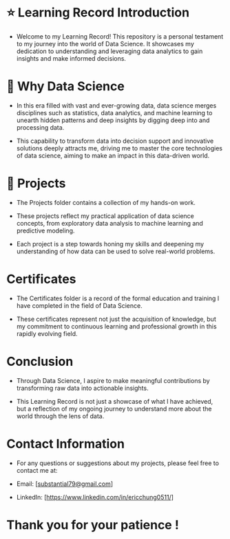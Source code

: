 # :star: Learning Record Introduction
* Welcome to my Learning Record! This repository is a personal testament to my journey into the world of Data Science. It showcases my dedication to understanding and leveraging data analytics to gain insights and make informed decisions.

# :star2: Why Data Science
* In this era filled with vast and ever-growing data, data science merges disciplines such as statistics, data analytics, and machine learning to unearth hidden patterns and deep insights by digging deep into and processing data. 

* This capability to transform data into decision support and innovative solutions deeply attracts me, driving me to master the core technologies of data science, aiming to make an impact in this data-driven world.

# :dizzy: Projects
* The Projects folder contains a collection of my hands-on work. 

* These projects reflect my practical application of data science concepts, from exploratory data analysis to machine learning and predictive modeling. 

* Each project is a step towards honing my skills and deepening my understanding of how data can be used to solve real-world problems.

# Certificates
* The Certificates folder is a record of the formal education and training I have completed in the field of Data Science. 

* These certificates represent not just the acquisition of knowledge, but my commitment to continuous learning and professional growth in this rapidly evolving field.

# Conclusion
* Through Data Science, I aspire to make meaningful contributions by transforming raw data into actionable insights.

* This Learning Record is not just a showcase of what I have achieved, but a reflection of my ongoing journey to understand more about the world through the lens of data.

# Contact Information
* For any questions or suggestions about my projects, please feel free to contact me at:

* Email: [substantial79@gmail.com]

* LinkedIn: [https://www.linkedin.com/in/ericchung0511/]

# Thank you for your patience !
